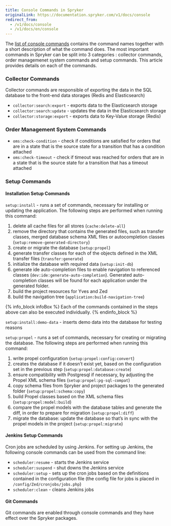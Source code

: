 ```yaml
---
title: Console Commands in Spryker
originalLink: https://documentation.spryker.com/v1/docs/console
redirect_from:
  - /v1/docs/console
  - /v1/docs/en/console
---
```


The [list of console commands](/docs/scos/dev/developer-guides/201811.0/development-guide/back-end/data-manipulation/data-enrichment/console-commands/getting-the-lis) contains the command names together with a short description of what the command does. The most important commands in Spryker can be split into 3 categories : collector commands, order managemenet system commands and setup commands. This article provides details on each of the commands.

### Collector Commands

Collector commands are responsible of exporting the data in the SQL database to the front-end data storages (Redis and Elasticsearch)

* `collector:search:export` - exports data to the Elasticsearch storage
* `collector:search:update` - updates the data in the Elasticsearch storage
* `collector:storage:export` - exports data to Key-Value storage (Redis)

### Order Management System Commands

* `oms:check-condition` - check if conditions are satisfied for orders that are in a state that is the source state for a transition that has a condition attached
* `oms:check-timeout` - check if timeout was reached for orders that are in a state that is the source state for a transition that has a timeout attached

### Setup Commands
#### Installation Setup Commands

`setup:install` - runs a set of commands, necessary for installing or updating the application. The following steps are performed when running this command:

1. delete all cache files for all stores (`cache:delete-all`)
2. remove the directory that contains the generated files, such as transfer classes, merged database schema XML files or autocompletion classes (`setup:remove-generated-directory`)
3. create or migrate the database (`setup:propel`)
4. generate transfer classes for each of the objects defined in the XML transfer files (`transfer:generate`)
5. initialize the database with required data (`setup:init-db`)
6. generate ide auto-completion files to enable navigation to referenced classes (`dev:ide:generate-auto-completion`). Generated auto-completion classes will be found for each application under the generated folder.
7. build the project resources for Yves and Zed
8. build the navigation tree (`application:build-navigation-tree`)

{% info_block infoBox %}
Each of the commands contained in the steps above can also be executed individually.
{% endinfo_block %}

`setup:install:demo-data` - inserts demo data into the database for testing reasons

`setup:propel` - runs a set of commands, necessary for creating or migrating the database. The following steps are performed when running this command:

1. write propel configuration (`setup:propel:config:convert`)
2. creates the database if it doesn’t exist yet, based on the configuration set in the previous step (`setup:propel:database:create`)
3. ensure compatibility with Postgresql if necessary, by adjusting the Propel XML schema files (`setup:propel:pg-sql-compat`)
4. copy schema files from Spryker and project packages to the generated folder (`setup:propel:schema:copy`)
5. build Propel classes based on the XML schema files (`setup:propel:model:build`)
6. compare the propel models with the database tables and generate the diff, in order to prepare for migration (`setup:propel:diff`)
7. migrate the database: update the database so that’s in sync with the propel models in the project (`setup:propel:migrate`)

#### Jenkins Setup Commands

Cron jobs are scheduled by using Jenkins. For setting up Jenkins, the following console commands can be used from the command line:

* `scheduler:resume` - starts the Jenkins service
* `scheduler:suspend` - shut downs the Jenkins service
* `scheduler:setup` - sets up the cron jobs based on the definitions contained in the configuration file (the config file for jobs is placed in `/config/Zed/cronjobs/jobs.php`)
* `scheduler:clean` - cleans Jenkins jobs

#### Git Commands
Git commands are enabled through console commands and they have effect over the Spryker packages.
